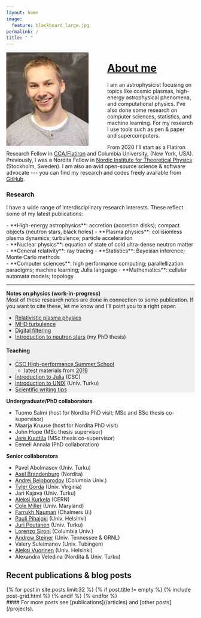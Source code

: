 ```yaml
---
layout: home
image:
  feature: blackboard_large.jpg
permalink: /
title: " "
---
```


<img style="float: left; padding-right:50px;" src="images/jnattila_small.jpg">



# [About me](/about)



I am an astrophysicist focusing on topics like cosmic plasmas, high-energy astrophysical phenomena, and computational physics.
I've also done some research on computer sciences, statistics, and machine learning.
For my research I use tools such as pen & paper and supercomputers.

From 2020 I'll start as a Flatiron Research Fellow in [CCA/Flatiron](https://www.simonsfoundation.org/flatiron/center-for-computational-astrophysics/) and Columbia University, (New York, USA).
Previously, I was a Nordita Fellow in [Nordic Institute for Theoretical Physics](http://www.nordita.org) (Stockholm, Sweden). 
I am also an avid open-source science & software advocate --- you can find my research and codes freely available from [GitHub](https://github.com/natj).


### Research 

I have a wide range of interdisciplinary research interests. These reflect some of my latest publications:

<div class="inforow">
<div class="infocolumn" markdown="block">
- **High-energy astrophysics**: accretion (accretion disks); compact objects (neutron stars, black holes)
- **Plasma physics**: collisionless plasma dynamics; turbulence; particle acceleration
</div>
<div class="infocolumn" markdown="block">
- **Nuclear physics**: equation of state of cold ultra-dense neutron matter
- **General relativity**: ray tracing
- **Statistics**: Bayesian inference; Monte Carlo methods
</div>
<div class="infocolumn" markdown="block">
- **Computer sciences**: high performance computing; parallellization paradigms; machine learning; Julia language
- **Mathematics**: cellular automata models; topology
</div>
</div> <!-- /.inforow -->

---

<div class="inforow">

<div class="infocolumn2" markdown="block" style="background-color: #F0F0F0;">
<h4 style="margin-top: 0.2em; margin-bottom: 0.0em;"> Notes on physics (work-in-progress)</h4>
Most of these research notes are done in connection to some publication. If you want to cite these, let me know and I'll point you to a right paper.

- [Relativistic plasma physics](https://github.com/natj/notes-corpus/blob/master/plasma-physics/notes.pdf)
- [MHD turbulence](https://github.com/natj/notes-corpus/blob/master/turbulence/notes.pdf)
- [Digital filtering](https://github.com/natj/notes-corpus/blob/master/filtering/notes.pdf)
- [Introduction to neutron stars](https://github.com/natj/thesis) (my PhD thesis)


#### Teaching

- [CSC High-performance Summer School](https://www.csc.fi/en/web/training/-/csc_summerschool_2019)
    - latest materials from [2019](https://github.com/csc-training/summerschool)
- [Introduction to Julia](https://github.com/csc-training/julia-introduction) (CSC)
- [Introduction to UNIX](https://github.com/natj/unix-intro) (Univ. Turku)
- [Scientific writing tips](https://github.com/natj/sci_writing)
</div>
<div class="infocolumnR" markdown="block">
<h4 style="margin-top: 0.2em; margin-bottom: 0.0em;"> Undergraduate/PhD collaborators</h4>

- Tuomo Salmi (host for Nordita PhD visit; MSc and BSc thesis co-supervisor)
- Maarja Kruuse (host for Nordita PhD visit)
- John Hope (MSc thesis supervisor)
- [Jere Kuuttila](https://www.mpa-garching.mpg.de/person/54672/2377) (MSc thesis co-supervisor)
- Eemeli Annala (PhD collaboration)

<h4 style="margin-top: 0.2em; margin-bottom: 0.0em;"> Senior collaborators </h4>

- Pavel Abolmasov (Univ. Turku)
- [Axel Brandenburg](https://www.nordita.org/~brandenb/) (Nordita)
- [Andrei Beloborodov](https://physics.columbia.edu/people/profile/398) (Columbia Univ.)
- [Tyler Gorda](http://www.phys.virginia.edu/People/personal.asp?UID=tdg5cs) (Univ. Virginia)
- Jari Kajava (Univ. Turku)
- [Aleksi Kurkela](https://th-dep.web.cern.ch/roster/kurkela-aleksi) (CERN)
- [Cole Miller](https://www.astro.umd.edu/~miller/) (Univ. Maryland)
- [Farrukh Nauman](https://fnauman.github.io/) (Chalmers U.)
- [Pauli Pihajoki](https://blogs.helsinki.fi/pihajoki/) (Univ. Helsinki)
- [Juri Poutanen](http://users.utu.fi/jurpou/) (Univ. Turku)
- [Lorenzo Sironi](http://user.astro.columbia.edu/~lsironi/Site/Home.html) (Columbia Univ.)
- [Andrew Steiner](http://neutronstars.utk.edu/) (Univ. Tennessee & ORNL)
- Valery Suleimanov (Univ. Tubingen)
- [Aleksi Vuorinen](https://www.mv.helsinki.fi/home/arjvuori/) (Univ. Helsinki)
- Alexandra Veledina (Nordita & Univ. Turku)
</div>
</div> <!-- /.inforow -->


## Recent publications & blog posts

<div class="tiles">
{% for post in site.posts limit:32 %}
   {% if post.title != empty %}	
	{% include post-grid.html %}
   {% endif %}
{% endfor %}
</div><!-- /.tiles -->

<div style="float:right" markdown="block">
#### For more posts see [publications](/articles) and [other posts](/projects).
</div>


